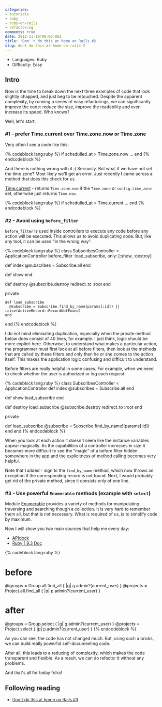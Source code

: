 ```yaml
---
categories:
- tutorials
- ruby
- ruby-on-rails
- refactoring
comments: true
date: 2012-11-10T00:00:00Z
title: 'Don''t do this at home on Rails #2'
slug: dont-do-this-at-home-on-rails-2
---
```


- Languages: Ruby
- Difficulty: <span class="label label-success">Easy</span>

## Intro

Now is the time to break down the next three examples of code that look
slightly chapped, and just beg to be retouched. Despite the apparent
complexity, by running a series of easy refactorings, we can significantly
improve the code: reduce the size, improve the readability and even
increase its speed. Who knows?

<!--more-->

Well, let's start.

### \#1 - prefer Time.current over Time.zone.now or Time.zone

Very often I see a code like this:

{% codeblock lang:ruby %}
if schedulled_at > Time.zone.now
  ...
end
{% endcodeblock %}

And there is nothing wrong with it :) Seriously. But what if we have not set
the time zone? Most likely we'll get an error. Just recently I came across a
method that does this check for us.

[Time.current](http://apidock.com/rails/Time/current/class) - returns
`Time.zone.now` if the `Time.zone` or `config.time_zone` set,
otherwise just returns `Time.now`.

{% codeblock lang:ruby %}
if schedulled_at > Time.current
  ...
end
{% endcodeblock %}

### \#2 - Avoid using `before_filter`

`before_filter` is used inside controllers to execute any code before any action
will be executed. This allows us to avoid duplicating code. But, like any tool,
it can be used "in the wrong way".

{% codeblock lang:ruby %}
class SubscribesController < ApplicationController
  before_filter :load_subscribe, only: [:show, :destroy]

  def index
    @subscribes = Subscribe.all
  end

  def show
  end

  def destroy
    @subscribe.destroy
    redirect_to :root
  end

  private

    def load_subscribe
      @subscribe = Subscribe.find_by_name(params[:id]) || raise(ActiveRecord::RecordNotFound)
    end
end
{% endcodeblock %}

I do not mind eliminating duplication, especially when the private method below
does consist of 40 lines, for example. I just think, logic should be more explicit
here. Otherwise, to understand what makes a particular action, the programmer
must first look at all before filters, then look at the methods that are
called by these filters and only then he or she comes to the action itself. This makes
the application logic confusing and difficult to understand.

Before filters are really helpful in some cases. For example, when we need to check
whether the user is authorized or log each request.

{% codeblock lang:ruby %}
class SubscribesController < ApplicationController
  def index
    @subscribes = Subscribe.all
  end

  def show
    load_subscribe
  end

  def destroy
    load_subscribe
    @subscribe.destroy
    redirect_to :root
  end

  private

  def load_subscribe
    @subscribe = Subscribe.find_by_name!(params[:id])
  end
end
{% endcodeblock %}

When you look at each action it doesn't seem like the instance variables appear
magically. As the capabilities of a controller increases in size it becomes more
difficult to see the "magic" of a before filter hidden somewhere in the app
and the explicitness of method calling becomes very helpful.

Note that I added `!` sign to the `find_by_name` method, which now throws an exception if the
corresponding record is not found. Next, I would probably get rid of the private
method, since it consists only of one line.

### \#3 - Use powerful `Enumerable` methods (example with `select`)

Module [Enumerable](http://ruby-doc.org/core-1.9.3/Enumerable.html) provides a
variety of methods for manipulating, traversing and searching though a
collection. It is very hard to remember them all, but that is not necessary.
What is required of us, is to simplify code by maximum.

Now I will show you two main sources that help me every day:
- [APIdock](http://apidock.com/)
- [Ruby 1.9.3 Doc](http://ruby-doc.org/core-1.9.3/)

{% codeblock lang:ruby %}
# before
@groups = Group.all.find_all { |g| g.admin?(current_user) }
@projects = Project.all.find_all { |p| p.admin?(current_user) }

# after
@groups = Group.select { |g| g.admin?(current_user) }
@projects = Project.select { |p| p.admin?(current_user) }
{% endcodeblock %}

As you can see, the code has not changed much.
But, using such a bricks, we can build really powerful self-documenting code.

After all, this leads to a reducing of complexity, which makes the code
transparent and flexible. As a result, we can do refactor
it without any problems.

And that's all for today folks!

## Following reading
- [Don't do this at home on Rails #3](/2013/01/dont-do-this-at-home-on-rails-3)
